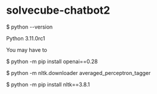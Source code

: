# solvecube-chatbot2

$ python --version

Python 3.11.0rc1


You may have to 

$ python -m pip install openai==0.28

$ python -m nltk.downloader averaged_perceptron_tagger

$ python -m pip install nltk==3.8.1


